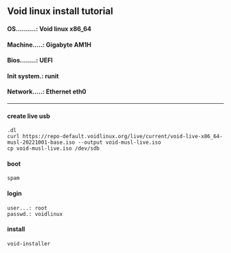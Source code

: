 ## Void linux install tutorial

#### OS..........: Void linux x86_64
#### Machine.....: Gigabyte AM1H
#### Bios........: UEFI
#### Init system.: runit
#### Network.....: Ethernet eth0
---

#### create live usb

    .dl
    curl https://repo-default.voidlinux.org/live/current/void-live-x86_64-musl-20221001-base.iso --output void-musl-live.iso
    cp void-musl-live.iso /dev/sdb

#### boot

    spam 
    
#### login

    user...: root
    passwd.: voidlinux


#### install

    void-installer

